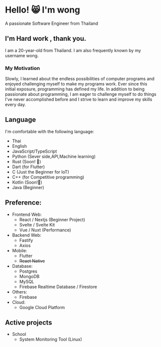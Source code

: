 
# Hello! 😸 I'm wong
A passionate Software Engineer from Thailand

## I'm Hard work , thank you.
I am a 20-year-old from Thailand. I am also frequently known by my username wong.

### My Motivation
Slowly, I learned about the endless possibilities of computer programs and enjoyed challenging myself to make my programs work. Ever since this initial exposure, programming has defined my life.
In addition to being passionate about programming, I am eager to challenge myself to do things I've never accomplished before and I strive to learn and improve my skills every day.

## Language
I'm comfortable with the following language:

- Thai
- English
- JavaScript/TypeScript
- Python (Sever side,API,Machine learning)
- Rust (Soon! 🧠)
- Dart (for Flutter)
- C (Just the Beginner for IoT)
- C++ (for Competitive programming)
- Kotlin (Soon!🧠)
- Java (Beginner)

## Preference:

- Frontend Web:
  - React / Nextjs (Beginner Project)
  - Svelte / Svelte Kit 
  - Vue / Nuxt (Performance)
- Backend Web:
  - Fastify
  - Axios
- Mobile:
  - Flutter
  - ~~React Native~~
- Database:
  - Postgres
  - MongoDB
  - MySQL
  - Firebase Realtime Database / Firestore
- Others:
  - Firebase
- Cloud:
  - Google Cloud Platform

## Active projects
- School
  - System Monitoring Tool (Linux)
